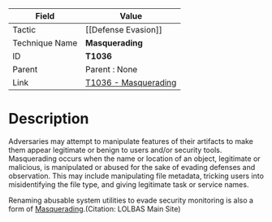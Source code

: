 
|Field|Value|
|---|---|
|Tactic|[[Defense Evasion]]|
|Technique Name|**Masquerading**|
|ID|**T1036**|
|Parent|Parent : None|
|Link|[T1036 - Masquerading](https://attack.mitre.org/techniques/T1036)|

# Description

Adversaries may attempt to manipulate features of their artifacts to make them appear legitimate or benign to users and/or security tools. Masquerading occurs when the name or location of an object, legitimate or malicious, is manipulated or abused for the sake of evading defenses and observation. This may include manipulating file metadata, tricking users into misidentifying the file type, and giving legitimate task or service names.

Renaming abusable system utilities to evade security monitoring is also a form of [Masquerading](https://attack.mitre.org/techniques/T1036).(Citation: LOLBAS Main Site)